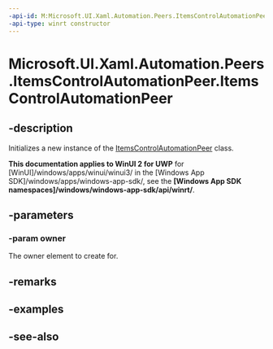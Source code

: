 ```yaml
---
-api-id: M:Microsoft.UI.Xaml.Automation.Peers.ItemsControlAutomationPeer.#ctor(Microsoft.UI.Xaml.Controls.ItemsControl)
-api-type: winrt constructor
---
```


<!-- Method syntax
public ItemsControlAutomationPeer(Windows.UI.Xaml.Controls.ItemsControl owner)
-->

# Microsoft.UI.Xaml.Automation.Peers.ItemsControlAutomationPeer.ItemsControlAutomationPeer

## -description
Initializes a new instance of the [ItemsControlAutomationPeer](itemautomationpeer_itemscontrolautomationpeer.md) class.

**This documentation applies to WinUI 2 for UWP** for [WinUI]/windows/apps/winui/winui3/ in the [Windows App SDK]/windows/apps/windows-app-sdk/, see the **[Windows App SDK namespaces]/windows/windows-app-sdk/api/winrt/**.

## -parameters
### -param owner
The owner element to create for.

## -remarks

## -examples

## -see-also
